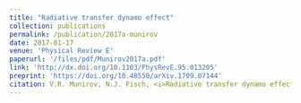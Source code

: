 ```yaml
---
title: "Radiative transfer dynamo effect"
collection: publications
permalink: /publication/2017a-munirov
date: 2017-01-17
venue: 'Physical Review E'
paperurl: '/files/pdf/Munirov2017a.pdf'
link: 'http://dx.doi.org/10.1103/PhysRevE.95.013205'
preprint: 'https://doi.org/10.48550/arXiv.1709.07144'
citation: V.R. Munirov, N.J. Fisch, <i>Radiative transfer dynamo effect</i>, Phys. Rev. E, 95 (1), 013205 (2017)
---
```

